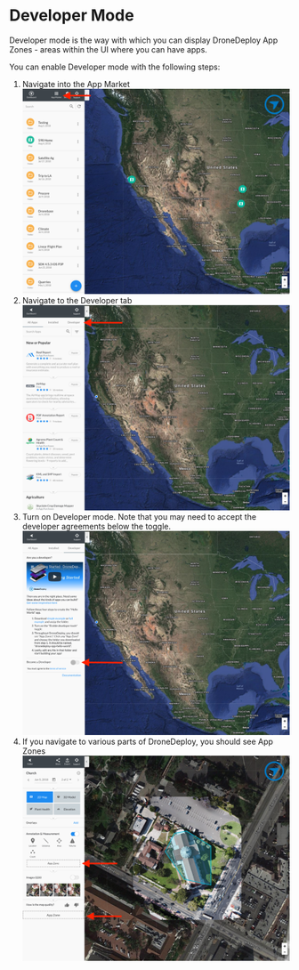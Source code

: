 # Developer Mode

Developer mode is the way with which you can display DroneDeploy App Zones - areas within the UI where you can have apps.

You can enable Developer mode with the following steps:

1. Navigate into the App Market ![](../../.gitbook/assets/developer_mode_1.png)
2. Navigate to the Developer tab ![](../../.gitbook/assets/developer_mode_2.png)
3. Turn on Developer mode. Note that you may need to accept the developer agreements below the toggle. ![](../../.gitbook/assets/developer_mode_3.png)
4. If you navigate to various parts of DroneDeploy, you should see App Zones ![](../../.gitbook/assets/developer_mode_4.png)

